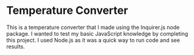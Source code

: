 # Temperature Converter

This is a temperature converter that I made using the Inquirer.js node package. I wanted to test my basic JavaScript knowledge by completing this project. I used Node.js as it was a quick way to run code and see results.
